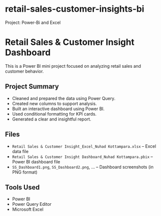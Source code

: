 # retail-sales-customer-insights-bi
Project: Power-Bi and Excel

# Retail Sales & Customer Insight Dashboard

This is a Power BI mini project focused on analyzing retail sales and customer behavior.

## Project Summary

- Cleaned and prepared the data using Power Query.
- Created new columns to support analysis.
- Built an interactive dashboard using Power BI.
- Used conditional formatting for KPI cards.
- Generated a clear and insightful report.

## Files

- `Retail Sales & Customer Insight_Excel_Nuhad Kottampara.xlsx` – Excel data file
- `Retail Sales & Customer Insight Dashboard_Nuhad Kottampara.pbix` – Power BI dashboard file
- `SS_Dashboard1.png`, `SS_Dashboard2.png`, ... – Dashboard screenshots (in PNG format)

## Tools Used

- Power BI
- Power Query Editor
- Microsoft Excel

